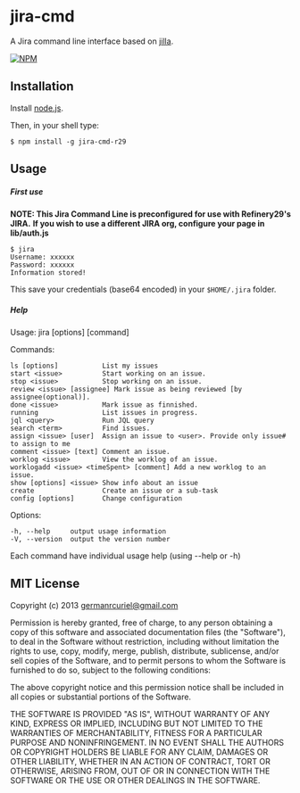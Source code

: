 # jira-cmd

A Jira command line interface based on [jilla](https://github.com/godmodelabs/jilla).

[![NPM](https://nodei.co/npm/jira-cmd-r29.png?downloads=true&stars=true)](https://nodei.co/npm/jira-cmd/)

## Installation

Install [node.js](http://nodejs.org/).

Then, in your shell type:

    $ npm install -g jira-cmd-r29

## Usage

##### First use
**NOTE: This Jira Command Line is preconfigured for use with Refinery29's JIRA.**
**If you wish to use a different JIRA org, configure your page in lib/auth.js**

    $ jira
    Username: xxxxxx
    Password: xxxxxx
    Information stored!

This save your credentials (base64 encoded) in your `$HOME/.jira` folder.

##### Help

Usage: jira [options] [command]

  Commands:

    ls [options]           List my issues
    start <issue>          Start working on an issue.
    stop <issue>           Stop working on an issue.
    review <issue> [assignee] Mark issue as being reviewed [by assignee(optional)].
    done <issue>           Mark issue as finnished.
    running                List issues in progress.
    jql <query>            Run JQL query
    search <term>          Find issues.
    assign <issue> [user]  Assign an issue to <user>. Provide only issue# to assign to me
    comment <issue> [text] Comment an issue.
    worklog <issue>        View the worklog of an issue.
    worklogadd <issue> <timeSpent> [comment] Add a new worklog to an issue.
    show [options] <issue> Show info about an issue
    create                 Create an issue or a sub-task
    config [options]       Change configuration

  Options:

    -h, --help     output usage information
    -V, --version  output the version number

Each command have individual usage help (using --help or -h)

## MIT License

Copyright (c) 2013 <germanrcuriel@gmail.com>

Permission is hereby granted, free of charge, to any person obtaining a copy of this software and associated documentation files (the "Software"), to deal in the Software without restriction, including without limitation the rights to use, copy, modify, merge, publish, distribute, sublicense, and/or sell copies of the Software, and to permit persons to whom the Software is furnished to do so, subject to the following conditions:

The above copyright notice and this permission notice shall be included in all copies or substantial portions of the Software.

THE SOFTWARE IS PROVIDED "AS IS", WITHOUT WARRANTY OF ANY KIND, EXPRESS OR IMPLIED, INCLUDING BUT NOT LIMITED TO THE WARRANTIES OF MERCHANTABILITY, FITNESS FOR A PARTICULAR PURPOSE AND NONINFRINGEMENT. IN NO EVENT SHALL THE AUTHORS OR COPYRIGHT HOLDERS BE LIABLE FOR ANY CLAIM, DAMAGES OR OTHER LIABILITY, WHETHER IN AN ACTION OF CONTRACT, TORT OR OTHERWISE, ARISING FROM, OUT OF OR IN CONNECTION WITH THE SOFTWARE OR THE USE OR OTHER DEALINGS IN THE SOFTWARE.
